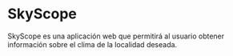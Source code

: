 # SkyScope
SkyScope es una aplicación web que permitirá al usuario obtener información sobre el clima de la localidad deseada.
